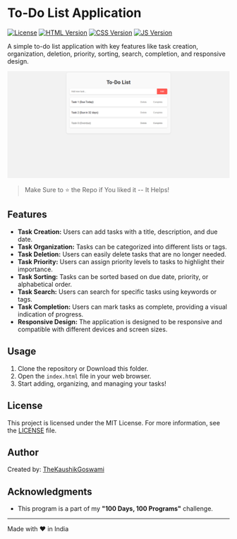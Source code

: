 # To-Do List Application

[![License](https://img.shields.io/badge/license-MIT-blue.svg?style=flat-square)](LICENSE)
[![HTML Version](https://img.shields.io/badge/HTML-v5-orange.svg?style=flat-square)](https://www.w3.org/TR/html52/)
[![CSS Version](https://img.shields.io/badge/CSS-v3-blue.svg?style=flat-square)](https://www.w3.org/Style/CSS/)
[![JS Version](https://img.shields.io/badge/JS-ES6-yellow.svg?style=flat-square)](http://www.ecma-international.org/ecma-262/6.0/)

A simple to-do list application with key features like task creation, organization, deletion, priority, sorting, search, completion, and responsive design.

![To Do Manager](./screenshots/to_do.png)

> Make Sure to ⭐ the Repo if You liked it -- It Helps!

## Features

- **Task Creation:** Users can add tasks with a title, description, and due date.
- **Task Organization:** Tasks can be categorized into different lists or tags.
- **Task Deletion:** Users can easily delete tasks that are no longer needed.
- **Task Priority:** Users can assign priority levels to tasks to highlight their importance.
- **Task Sorting:** Tasks can be sorted based on due date, priority, or alphabetical order.
- **Task Search:** Users can search for specific tasks using keywords or tags.
- **Task Completion:** Users can mark tasks as complete, providing a visual indication of progress.
- **Responsive Design:** The application is designed to be responsive and compatible with different devices and screen sizes.

## Usage

1. Clone the repository or Download this folder.
2. Open the `index.html` file in your web browser.
3. Start adding, organizing, and managing your tasks!

## License

This project is licensed under the MIT License. For more information, see the [LICENSE](https://github.com/TheKaushikGoswami/100-Days-100-Programs/blob/main/LICENSE) file.

## Author

Created by: [TheKaushikGoswami](https://github.com/TheKaushikGoswami)

## Acknowledgments

- This program is a part of my **"100 Days, 100 Programs"** challenge.

---

Made with ❤️ in India
